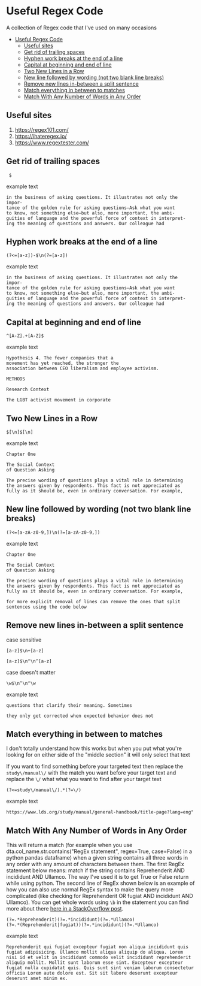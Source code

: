 # Useful Regex Code

A collection of Regex code that I've used on many occasions

- [Useful Regex Code](#useful-regex-code)
    - [Useful sites](#useful-sites)
    - [Get rid of trailing spaces](#get-rid-of-trailing-spaces)
    - [Hyphen work breaks at the end of a line](#hyphen-work-breaks-at-the-end-of-a-line)
    - [Capital at beginning and end of line](#capital-at-beginning-and-end-of-line)
    - [Two New Lines in a Row](#two-new-lines-in-a-row)
    - [New line followed by wording (not two blank line breaks)](#new-line-followed-by-wording-not-two-blank-line-breaks)
    - [Remove new lines in-between a split sentence](#remove-new-lines-in-between-a-split-sentence)
    - [Match everything in between to matches](#match-everything-in-between-to-matches)
    - [Match With Any Number of Words in Any Order](#match-with-any-number-of-words-in-any-order)

## Useful sites

1. https://regex101.com/
1. https://ihateregex.io/
1. https://www.regextester.com/

## Get rid of trailing spaces

```regex
 $
```

example text

```text
in the business of asking questions. It illustrates not only the impor- 
tance of the golden rule for asking questions—Ask what you want 
to know, not something else—but also, more important, the ambi- 
guities of language and the powerful force of context in interpret- 
ing the meaning of questions and answers. Our colleague had 
```

## Hyphen work breaks at the end of a line

```regex
(?<=[a-z])-$\n(?=[a-z])
```

example text

```text
in the business of asking questions. It illustrates not only the impor-
tance of the golden rule for asking questions—Ask what you want
to know, not something else—but also, more important, the ambi-
guities of language and the powerful force of context in interpret-
ing the meaning of questions and answers. Our colleague had
```

## Capital at beginning and end of line

```regex
^[A-Z].+[A-Z]$
```

example text

```text
Hypothesis 4. The fewer companies that a
movement has yet reached, the stronger the
association between CEO liberalism and employee activism.

METHODS

Research Context

The LGBT activist movement in corporate
```

## Two New Lines in a Row

```regex
$[\n]$[\n]
```

example text

```text
Chapter One

The Social Context
of Question Asking

The precise wording of questions plays a vital role in determining
the answers given by respondents. This fact is not appreciated as
fully as it should be, even in ordinary conversation. For example,
```

## New line followed by wording (not two blank line breaks)

```regex
(?<=[a-zA-z0-9,])\n(?=[a-zA-z0-9,])
```

example text

```text
Chapter One

The Social Context 
of Question Asking

The precise wording of questions plays a vital role in determining
the answers given by respondents. This fact is not appreciated as
fully as it should be, even in ordinary conversation. For example,

for more explicit removal of lines can remove the ones that split sentences using the code below
```

## Remove new lines in-between a split sentence

case sensitive

```regex
[a-z]$\n+[a-z]

[a-z]$\n^\n^[a-z]
```

case doesn't matter

```regex
\w$\n^\n^\w
```

example text

```text
questions that clarify their meaning. Sometimes

they only get corrected when expected behavior does not 
```

<!--
## Get the beginning of a article reference

and incomplete but more capable version [^\s]([^\.][a-z+A-Z+,\sa-z+A-Z+.\s]+[\s][0-9]{4}[\.])

```regex
[a-zA-Z]+[,\s]+[a-zA-Z]+[\.][[\s][0-9]{4}
```

example text

```text
Alford, Robert and Roger Friedland. 1985. Powers of Theory: Capitalism, the State and Democracy. New York: Cambridge University Press. Arendt, Hannah. 1958. The Origins of Totalitarianism. Cleveland, OH: World Publishing Company. Banfield, Edward. 1961. Political Influence. New York: Free Press. Beckfield, Jason. 2003. “Inequality in the World Polity: The Structure of International Organization.” American Sociological Review 68: 401–424.
```
-->

## Match everything in between to matches

I don't totally understand how this works but when you put what you're looking for on either side of the "middle section" it will only select that text

If you want to find something before your targeted text then replace the `study\/manual\/` with the match you want before your target text and replace the `\/` what what you want to find after your target text

```{regex}
(?<=study\/manual\/).*(?=\/)
```

example text

```text
https://www.lds.org/study/manual/general-handbook/title-page?lang=eng"
```

## Match With Any Number of Words in Any Order

This will return a match (for example when you use dta.col_name.str.contains("RegEx statement", regex=True, case=False) in a python pandas dataframe) when a given string contains all three words in any order with any amount of characters between them. The first RegEx statement below means: match if the string contains Reprehenderit AND incididunt AND Ullamco. The way I've used it is to get True or False return while using python. The second line of RegEx shown below is an example of how you can also use normal RegEx syntax to make the query more complicated (like checking for Reprehenderit OR fugiat AND incididunt AND Ullamco). You can get whole words using `\b` in the statement you can find more about there [here in a StackOverflow post](https://stackoverflow.com/a/74180275/8396684).

```regex
(?=.*Reprehenderit)(?=.*incididunt)(?=.*Ullamco)
(?=.*(Reprehenderit|fugiat))(?=.*incididunt)(?=.*Ullamco)
```

example text

```text
Reprehenderit qui fugiat excepteur fugiat non aliqua incididunt quis fugiat adipisicing. Ullamco mollit aliqua aliquip do aliqua. Lorem nisi id et velit in incididunt commodo velit incididunt reprehenderit aliquip mollit. Mollit sunt laborum esse sint. Excepteur excepteur fugiat nulla cupidatat quis. Quis sunt sint veniam laborum consectetur officia Lorem aute dolore est. Sit sit labore deserunt excepteur deserunt amet minim ex.
```
